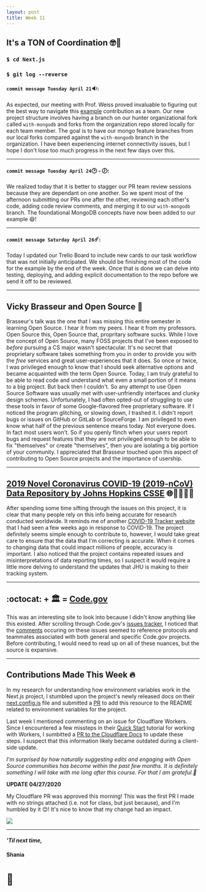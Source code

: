 ```yaml
---
layout: post
title: Week 11
---
```


## It's a TON of Coordination :nerd_face::tennis:

### `$ cd Next.js`

### `$ git log --reverse`

#### `commit message Tuesday April 21`:sound::

As expected, our meeting with Prof. Weiss proved invaluable to figuring out the best way to navigate this [example](https://github.com/zeit/next.js/tree/canary/examples) contribution as a team. Our new project structure involves having a branch on our hunter organizational fork called `with-mongodb` and forks from the organization repo stored locally for each team member. The goal is to have our mongo feature branches from our local forks compared against the `with-mongodb` branch in the organization. I have been experiencing internet connectivity issues, but I hope I don't lose too much progress in the next few days over this.

---

#### `commit message Tuesday April 24`:clock2: - :clock7::

We realized today that it is better to stagger our PR team review sessions because they are dependant on one another. So we spent most of the afternoon submitting our PRs one after the other, reviewing each other's code, adding code review comments, and merging it to our `with-mongodb` branch. The foundational MongoDB concepts have now been added to our example :smile:!

---

#### `commit message Saturday April 26`:comet::

Today I updated our Trello Board to include new cards to our task workflow that was not initially anticipated. We should be finishing most of the code for the example by the end of the week. Once that is done we can delve into testing, deploying, and adding explicit documentation to the repo before we send it off to be reviewed.

---

## Vicky Brasseur and Open Source :raised_hands:

Brasseur's talk was the one that I was missing this entire semester in learning Open Source. I hear it from my peers. I hear it from my professors. Open Source this, Open Source that, propritary software sucks. While I love the concept of Open Source, many FOSS projects that I've been exposed to *before* pursuing a CS major wasn't spectacular. It's no secret that proprietary software takes something from you in order to provide you with the *free* services and great user-experiences that it does. So once or twice, I was privileged enough to know that I should seek alternative options and became acquainted with the term Open Source. Today, I am truly grateful to be able to read code and understand what even a small portion of it means to a big project. But back then I couldn't. So any attempt to use Open Source Software was usually met with user-*un*friendly interfaces and clunky design schemes. Unfortunately, I had often opted-out of struggling to use these tools in favor of some Google-flavored free proprietary software. If I noticed the program glitching, or slowing down, I trashed it. I didn't report bugs or issues on GitHub or GitLab or SourceForge. I am privileged to even know what half of the previous sentence means today. Not everyone does. In fact most users won't. So if you openly flinch when your users report bugs and request features that they are not privileged enough to be able to fix "themselves" or create "themselves", then you are isolating a big portion of your community. I appreciated that Brasseur touched upon this aspect of contributing to Open Source projects and the importance of usership.

---

## [2019 Novel Coronavirus COVID-19 (2019-nCoV) Data Repository by Johns Hopkins CSSE](https://github.com/CSSEGISandData/COVID-19) :globe_with_meridians::woman_health_worker::woman_scientist:

After spending some time sifting through the issues on this project, it is clear that many people rely on this info being accurate for research conducted worldwide. It reminds me of another [COVID-19 Tracker website](https://ncov2019.live/) that I had seen a few weeks ago in response to COVID-19. The project definitely seems simple enough to contribute to, however, I would take great care to ensure that the data that I'm correcting is accurate. When it comes to changing data that could impact millions of people, accuracy is important. I also noticed that the project contains repeated issues and misinterpretations of data reporting times, so I suspect it would require a little more delving to understand the updates that JHU is making to their tracking system.  

---

## :octocat: + :classical_building: = [Code.gov](code.gov)

This was an interesting site to look into because I didn't know anything like this existed. After scrolling through Code.gov's [issues tracker](https://code.gov/open-tasks), I noticed that the [comments](https://github.com/Code-dot-mil/code.mil/issues/186) occuring on these issues seemed to reference protocols and teammates associated with both general and specific Code.gov projects. Before contributing, I would need to read up on all of these nuances, but the source is expansive.

---

## Contributions Made This Week :fire:

In my research for understanding how environment variables work in the Next.js project, I stumbled upon the project's newly released docs on their [next.config.js](https://nextjs.org/docs/api-reference/next.config.js/introduction) file and submitted a [PR](https://github.com/zeit/next.js/pull/12153) to add this resource to the README related to environment variables for the project.

Last week I mentioned commenting on an issue for Cloudflare Workers. Since I encountered a few missteps in their [Quick Start](https://developers.cloudflare.com/workers/quickstart) tutorial for working with Workers, I sumbitted a [PR to the Cloudflare Docs](https://github.com/cloudflare/workers-docs/pull/752) to update these steps. I suspect that this information likely became outdated during a client-side update.

*I'm surprised by how naturally suggesting edits and engaging with Open Source communities has become within the past few months. It is definitely something I will take with me long after this course. For that I am grateful.:green_heart:*

**UPDATE 04/27/2020**

My Cloudflare PR was approved this morning! This was the first PR I made with no strings attached (i.e. not for class, but just because), and I'm humbled by it :blush:! It's nice to know that my change had an impact. 

<img src="https://hunter-college-ossd-spr-2020.github.io/sdhani-weekly/assets/cloudflare-PR.png">

---

#### *'Til next time,*
#### Shania
# :mushroom:
